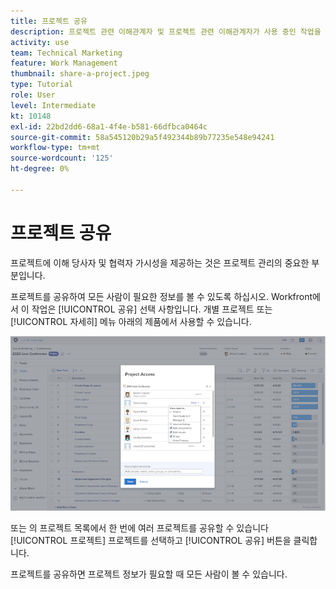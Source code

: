 ```yaml
---
title: 프로젝트 공유
description: 프로젝트 관련 이해관계자 및 프로젝트 관련 이해관계자가 사용 중인 작업을 파악할 수 있도록 프로젝트를 공유하는 방법을 알아봅니다 [!DNL  Workfront].
activity: use
team: Technical Marketing
feature: Work Management
thumbnail: share-a-project.jpeg
type: Tutorial
role: User
level: Intermediate
kt: 10148
exl-id: 22bd2dd6-68a1-4f4e-b581-66dfbca0464c
source-git-commit: 58a545120b29a5f492344b89b77235e548e94241
workflow-type: tm+mt
source-wordcount: '125'
ht-degree: 0%

---
```


# 프로젝트 공유

프로젝트에 이해 당사자 및 협력자 가시성을 제공하는 것은 프로젝트 관리의 중요한 부분입니다.

프로젝트를 공유하여 모든 사람이 필요한 정보를 볼 수 있도록 하십시오. Workfront에서 이 작업은 [!UICONTROL 공유] 선택 사항입니다. 개별 프로젝트 또는 [!UICONTROL 자세히] 메뉴 아래의 제품에서 사용할 수 있습니다.

![프로젝트 액세스 창](assets/planner-fund-share-project-smaller.png)

또는 의 프로젝트 목록에서 한 번에 여러 프로젝트를 공유할 수 있습니다 [!UICONTROL 프로젝트] 프로젝트를 선택하고 [!UICONTROL 공유] 버튼을 클릭합니다.

프로젝트를 공유하면 프로젝트 정보가 필요할 때 모든 사람이 볼 수 있습니다.

<!---
Learn More Icon
Share permissions on objects
Share a project
--->
